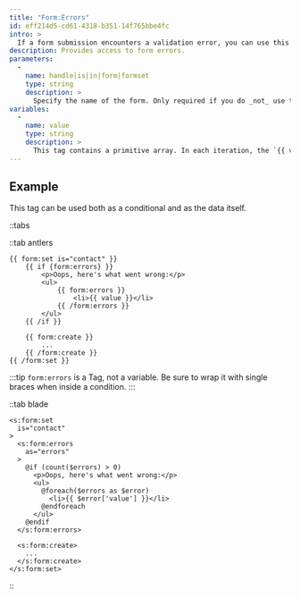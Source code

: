 ```yaml
---
title: "Form:Errors"
id: eff214d5-cd61-4318-b351-14f765bbe4fc
intro: >
  If a form submission encounters a validation error, you can use this tag to loop through the error messages and show your user where everything went south.
description: Provides access to form errors.
parameters:
  -
    name: handle|is|in|form|formset
    type: string
    description: >
      Specify the name of the form. Only required if you do _not_ use the `form:set` tag, or don't have a `form` defined in the current context.
variables:
  -
    name: value
    type: string
    description: >
      This tag contains a primitive array. In each iteration, the `{{ value }}` will output a different error message. See the example above.
---
```

## Example

This tag can be used both as a conditional and as the data itself.

::tabs

::tab antlers
```antlers
{{ form:set is="contact" }}
    {{ if {form:errors} }}
        <p>Oops, here's what went wrong:</p>
        <ul>
            {{ form:errors }}
                <li>{{ value }}</li>
            {{ /form:errors }}
        </ul>
    {{ /if }}

    {{ form:create }}
        ...
    {{ /form:create }}
{{ /form:set }}
```

:::tip
`form:errors` is a Tag, not a variable. Be sure to wrap it with single braces when inside a condition.
:::

::tab blade
```blade
<s:form:set
  is="contact"
>
  <s:form:errors
    as="errors"
  >
    @if (count($errors) > 0)
      <p>Oops, here's what went wrong:</p>
      <ul>
        @foreach($errors as $error)
          <li>{{ $error['value'] }}</li>
        @endforeach
      </ul>
    @endif
  </s:form:errors>

  <s:form:create>
    ...
  </s:form:create>
</s:form:set>
```
::
